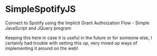 # SimpleSpotifyJS
Connect to Spotify using the Implicit Grant Authoization Flow - Simple JavaScript and JQuery program

Keeping this here in case it is useful in the future or for someone else, I certainly had trouble with setting this up, very mixed up ways of implementing it around on the web!
